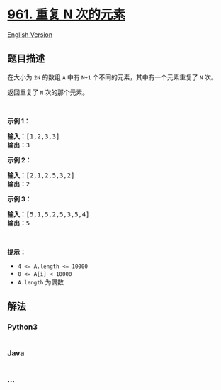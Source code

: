 # [961. 重复 N 次的元素](https://leetcode-cn.com/problems/n-repeated-element-in-size-2n-array)

[English Version](/solution/0900-0999/0961.N-Repeated%20Element%20in%20Size%202N%20Array/README_EN.md)

## 题目描述

<!-- 这里写题目描述 -->

<p>在大小为 <code>2N</code> 的数组 <code>A</code> 中有 <code>N+1</code> 个不同的元素，其中有一个元素重复了 <code>N</code> 次。</p>

<p>返回重复了 <code>N</code> 次的那个元素。</p>

<p> </p>

<ol>
</ol>

<p><strong>示例 1：</strong></p>

<pre>
<strong>输入：</strong>[1,2,3,3]
<strong>输出：</strong>3
</pre>

<p><strong>示例 2：</strong></p>

<pre>
<strong>输入：</strong>[2,1,2,5,3,2]
<strong>输出：</strong>2
</pre>

<p><strong>示例 3：</strong></p>

<pre>
<strong>输入：</strong>[5,1,5,2,5,3,5,4]
<strong>输出：</strong>5
</pre>

<p> </p>

<p><strong>提示：</strong></p>

<ul>
	<li><code>4 <= A.length <= 10000</code></li>
	<li><code>0 <= A[i] < 10000</code></li>
	<li><code>A.length</code> 为偶数</li>
</ul>


## 解法

<!-- 这里可写通用的实现逻辑 -->

<!-- tabs:start -->

### **Python3**

<!-- 这里可写当前语言的特殊实现逻辑 -->

```python

```

### **Java**

<!-- 这里可写当前语言的特殊实现逻辑 -->

```java

```

### **...**

```

```

<!-- tabs:end -->
